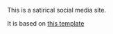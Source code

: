 This is a satirical social media site.

It is based on [this template](https://bootsnipp.com/snippets/yNa0V)